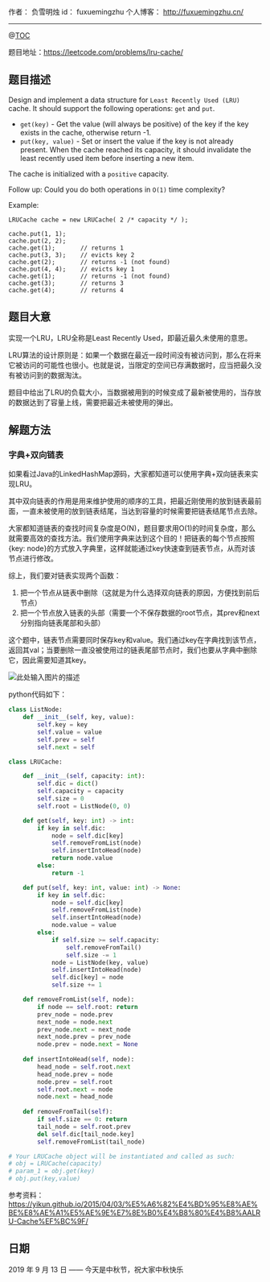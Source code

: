
作者： 负雪明烛
id：	fuxuemingzhu
个人博客：	http://fuxuemingzhu.cn/

---
@[TOC](目录)


题目地址：https://leetcode.com/problems/lru-cache/

## 题目描述

Design and implement a data structure for `Least Recently Used (LRU)` cache. It should support the following operations: `get` and `put`.

- `get(key)` - Get the value (will always be positive) of the key if the key exists in the cache, otherwise return -1.
- `put(key, value)` - Set or insert the value if the key is not already present. When the cache reached its capacity, it should invalidate the least recently used item before inserting a new item.

The cache is initialized with a `positive` capacity.

Follow up:
Could you do both operations in `O(1)` time complexity?

Example:

    LRUCache cache = new LRUCache( 2 /* capacity */ );
    
    cache.put(1, 1);
    cache.put(2, 2);
    cache.get(1);       // returns 1
    cache.put(3, 3);    // evicts key 2
    cache.get(2);       // returns -1 (not found)
    cache.put(4, 4);    // evicts key 1
    cache.get(1);       // returns -1 (not found)
    cache.get(3);       // returns 3
    cache.get(4);       // returns 4

 
## 题目大意

实现一个LRU，LRU全称是Least Recently Used，即最近最久未使用的意思。

LRU算法的设计原则是：如果一个数据在最近一段时间没有被访问到，那么在将来它被访问的可能性也很小。也就是说，当限定的空间已存满数据时，应当把最久没有被访问到的数据淘汰。

题目中给出了LRU的负载大小，当数据被用到的时候变成了最新被使用的，当存放的数据达到了容量上线，需要把最近未被使用的弹出。

## 解题方法

### 字典+双向链表

如果看过Java的LinkedHashMap源码，大家都知道可以使用字典+双向链表来实现LRU。

其中双向链表的作用是用来维护使用的顺序的工具，把最近刚使用的放到链表最前面，一直未被使用的放到链表结尾，当达到容量的时候需要把链表结尾节点去除。

大家都知道链表的查找时间复杂度是O(N)，题目要求用O(1)的时间复杂度，那么就需要高效的查找方法。我们使用字典来达到这个目的！把链表的每个节点按照{key: node}的方式放入字典里，这样就能通过key快速查到链表节点，从而对该节点进行修改。

综上，我们要对链表实现两个函数：
1. 把一个节点从链表中删除（这就是为什么选择双向链表的原因，方便找到前后节点）
2. 把一个节点放入链表的头部（需要一个不保存数据的root节点，其prev和next分别指向链表尾部和头部）

这个题中，链表节点需要同时保存key和value。我们通过key在字典找到该节点，返回其val；当要删除一直没被使用过的链表尾部节点时，我们也要从字典中删除它，因此需要知道其key。

![此处输入图片的描述][1]

python代码如下：

```python
class ListNode:
    def __init__(self, key, value):
        self.key = key
        self.value = value
        self.prev = self
        self.next = self

class LRUCache:

    def __init__(self, capacity: int):
        self.dic = dict()
        self.capacity = capacity
        self.size = 0
        self.root = ListNode(0, 0)

    def get(self, key: int) -> int:
        if key in self.dic:
            node = self.dic[key]
            self.removeFromList(node)
            self.insertIntoHead(node)
            return node.value
        else:
            return -1

    def put(self, key: int, value: int) -> None:
        if key in self.dic:
            node = self.dic[key]
            self.removeFromList(node)
            self.insertIntoHead(node)
            node.value = value
        else:
            if self.size >= self.capacity:
                self.removeFromTail()
                self.size -= 1
            node = ListNode(key, value)
            self.insertIntoHead(node)
            self.dic[key] = node
            self.size += 1

    def removeFromList(self, node):
        if node == self.root: return
        prev_node = node.prev
        next_node = node.next
        prev_node.next = next_node
        next_node.prev = prev_node
        node.prev = node.next = None
    
    def insertIntoHead(self, node):
        head_node = self.root.next
        head_node.prev = node
        node.prev = self.root
        self.root.next = node
        node.next = head_node
    
    def removeFromTail(self):
        if self.size == 0: return
        tail_node = self.root.prev
        del self.dic[tail_node.key]
        self.removeFromList(tail_node)

# Your LRUCache object will be instantiated and called as such:
# obj = LRUCache(capacity)
# param_1 = obj.get(key)
# obj.put(key,value)
```

参考资料：https://yikun.github.io/2015/04/03/%E5%A6%82%E4%BD%95%E8%AE%BE%E8%AE%A1%E5%AE%9E%E7%8E%B0%E4%B8%80%E4%B8%AALRU-Cache%EF%BC%9F/

## 日期

2019 年 9 月 13 日 —— 今天是中秋节，祝大家中秋快乐


  [1]: https://cloud.githubusercontent.com/assets/1736354/6984935/92033a96-da60-11e4-8754-66135bb0d233.png
